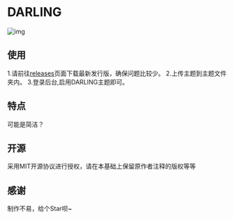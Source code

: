 # DARLING
![img](https://cdn.jsdelivr.net/gh/obentnet/DARLING@1.0.1/images/theme-logo.png)
## 使用
1.请前往[releases](https://github.com/obentnet/DARLING/releases/)页面下载最新发行版，确保问题比较少。
2.上传主题到主题文件夹内。
3.登录后台,启用DARLING主题即可。

## 特点
可能是简洁？

## 开源
采用MIT开源协议进行授权，请在本基础上保留原作者注释的版权等等

## 感谢
制作不易，给个Star呗~